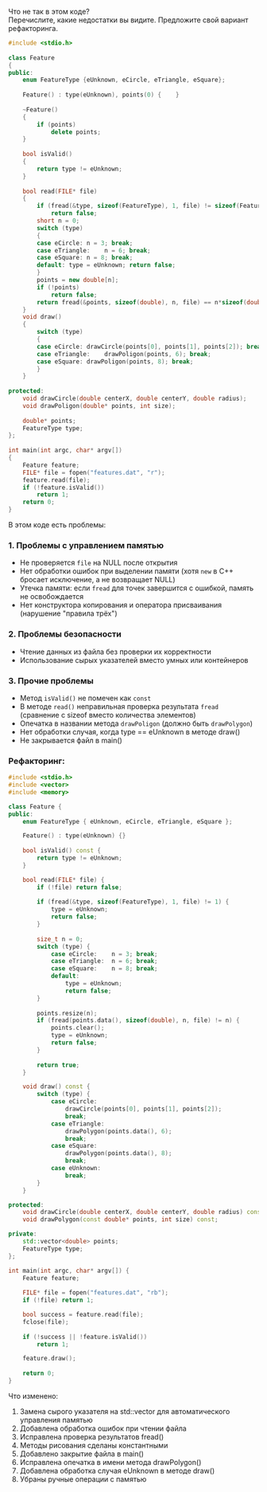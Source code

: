 Что не так в этом коде?  
Перечислите, какие недостатки вы видите. Предложите свой вариант рефакторинга.

```cpp
#include <stdio.h>
 
class Feature
{
public:
    enum FeatureType {eUnknown, eCircle, eTriangle, eSquare};
 
    Feature() : type(eUnknown), points(0) {    }
 
    ~Feature()
    {
        if (points)
            delete points;
    }
 
    bool isValid() 
    {
        return type != eUnknown;
    }
 
    bool read(FILE* file)
    {        
        if (fread(&type, sizeof(FeatureType), 1, file) != sizeof(FeatureType))
            return false;
        short n = 0;
        switch (type) 
        {
        case eCircle: n = 3; break;
        case eTriangle:    n = 6; break;
        case eSquare: n = 8; break;
        default: type = eUnknown; return false;
        }
        points = new double[n];
        if (!points)
            return false;
        return fread(&points, sizeof(double), n, file) == n*sizeof(double);
    }
    void draw()
    {
        switch (type)
        {
        case eCircle: drawCircle(points[0], points[1], points[2]); break;
        case eTriangle:    drawPoligon(points, 6); break;
        case eSquare: drawPoligon(points, 8); break;
        }
    }
 
protected:
    void drawCircle(double centerX, double centerY, double radius);
    void drawPoligon(double* points, int size);
 
    double* points;
    FeatureType type;        
};
 
int main(int argc, char* argv[])
{
    Feature feature;
    FILE* file = fopen("features.dat", "r");
    feature.read(file);
    if (!feature.isValid())
        return 1;
    return 0;
}

```
В этом коде есть проблемы:

### 1. Проблемы с управлением памятью
- Не проверяется `file` на NULL после открытия
- Нет обработки ошибок при выделении памяти (хотя `new` в C++ бросает исключение, а не возвращает NULL)
- Утечка памяти: если `fread` для точек завершится с ошибкой, память не освобождается
- Нет конструктора копирования и оператора присваивания (нарушение "правила трёх")

### 2. Проблемы безопасности
- Чтение данных из файла без проверки их корректности
- Использование сырых указателей вместо умных или контейнеров

### 3. Прочие проблемы
- Метод `isValid()` не помечен как `const`
- В методе `read()` неправильная проверка результата `fread` (сравнение с sizeof вместо количества элементов)
- Опечатка в названии метода `drawPoligon` (должно быть `drawPolygon`)
- Нет обработки случая, когда type == eUnknown в методе draw()
- Не закрывается файл в main()

### Рефакторинг:

```cpp
#include <stdio.h>
#include <vector>
#include <memory>

class Feature {
public:
    enum FeatureType { eUnknown, eCircle, eTriangle, eSquare };

    Feature() : type(eUnknown) {}
    
    bool isValid() const {
        return type != eUnknown;
    }

    bool read(FILE* file) {
        if (!file) return false;
        
        if (fread(&type, sizeof(FeatureType), 1, file) != 1) {
            type = eUnknown;
            return false;
        }
        
        size_t n = 0;
        switch (type) {
            case eCircle:    n = 3; break;
            case eTriangle:  n = 6; break;
            case eSquare:    n = 8; break;
            default:
                type = eUnknown;
                return false;
        }
        
        points.resize(n);
        if (fread(points.data(), sizeof(double), n, file) != n) {
            points.clear();
            type = eUnknown;
            return false;
        }
        
        return true;
    }

    void draw() const {
        switch (type) {
            case eCircle:
                drawCircle(points[0], points[1], points[2]);
                break;
            case eTriangle:
                drawPolygon(points.data(), 6);
                break;
            case eSquare:
                drawPolygon(points.data(), 8);
                break;
            case eUnknown:
                break;
        }
    }

protected:
    void drawCircle(double centerX, double centerY, double radius) const;
    void drawPolygon(const double* points, int size) const;

private:
    std::vector<double> points;
    FeatureType type;        
};

int main(int argc, char* argv[]) {
    Feature feature;
    
    FILE* file = fopen("features.dat", "rb");
    if (!file) return 1;

    bool success = feature.read(file);
    fclose(file);
    
    if (!success || !feature.isValid())
        return 1;

    feature.draw();
    
    return 0;
}
```

Что изменено:
1. Замена сырого указателя на std::vector для автоматического управления памятью
2. Добавлена обработка ошибок при чтении файла
3. Исправлена проверка результатов fread()
4. Методы рисования сделаны константными
5. Добавлено закрытие файла в main()
6. Исправлена опечатка в имени метода drawPolygon()
7. Добавлена обработка случая eUnknown в методе draw()
8. Убраны ручные операции с памятью